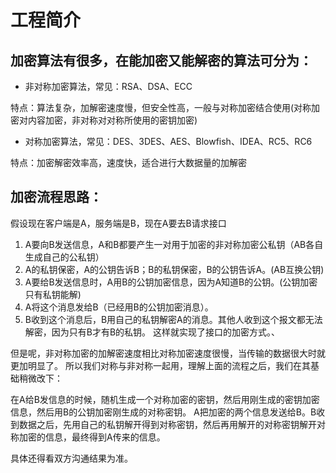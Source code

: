# 工程简介
## 加密算法有很多，在能加密又能解密的算法可分为：
- 非对称加密算法，常见：RSA、DSA、ECC

特点：算法复杂，加解密速度慢，但安全性高，一般与对称加密结合使用(对称加密对内容加密，非对称对对称所使用的密钥加密)

- 对称加密算法，常见：DES、3DES、AES、Blowfish、IDEA、RC5、RC6

特点：加密解密效率高，速度快，适合进行大数据量的加解密


## 加密流程思路：
假设现在客户端是A，服务端是B，现在A要去B请求接口

1. A要向B发送信息，A和B都要产生一对用于加密的非对称加密公私钥（AB各自生成自己的公私钥）
2. A的私钥保密，A的公钥告诉B；B的私钥保密，B的公钥告诉A。(AB互换公钥)
3. A要给B发送信息时，A用B的公钥加密信息，因为A知道B的公钥。(公钥加密只有私钥能解)
4. A将这个消息发给B（已经用B的公钥加密消息）。
5. B收到这个消息后，B用自己的私钥解密A的消息。其他人收到这个报文都无法解密，因为只有B才有B的私钥。
这样就实现了接口的加密方式。、

但是呢，非对称加密的加解密速度相比对称加密速度很慢，当传输的数据很大时就更加明显了。
所以我们对称与非对称一起用，理解上面的流程之后，我们在其基础稍微改下：

在A给B发信息的时候，随机生成一个对称加密的密钥，然后用刚生成的密钥加密信息，然后用B的公钥加密刚生成的对称密钥。
A把加密的两个信息发送给B。B收到数据之后，先用自己的私钥解开得到对称密钥，然后再用解开的对称密钥解开对称加密的信息，最终得到A传来的信息。

具体还得看双方沟通结果为准。
